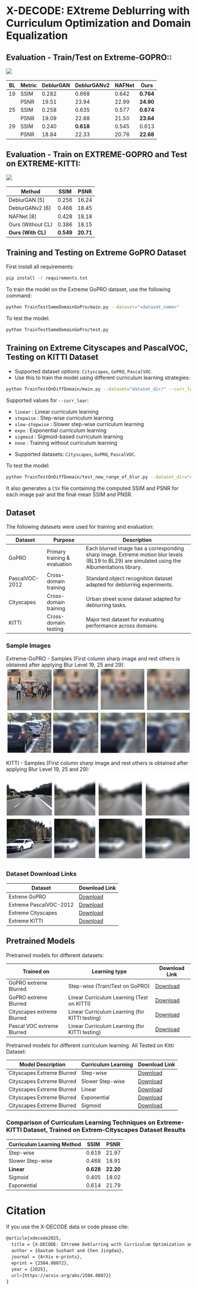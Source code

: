# X-DECODE: EXtreme Deblurring with Curriculum Optimization and Domain Equalization

## Evaluation - Train/Test on Extreme-GOPRO::
![](images/GoPro-test-comparision-baseline.png)

| BL | Metric | DeblurGAN | DeblurGANv2 | NAFNet | Ours |
|----|--------|-----------|-------------|--------|------|
| 19 | SSIM | 0.282 | 0.668 | 0.642 | **0.764** |
|  | PSNR | 19.51 | 23.94 | 22.99 | **24.90** |
| 25 | SSIM | 0.258 | 0.635 | 0.577 | **0.674** |
|  | PSNR | 19.09 | 22.88 | 21.50 | **23.64** |
| 29 | SSIM | 0.240 | **0.618** | 0.545 | 0.613 |
|  | PSNR | 18.84 | 22.33 | 20.76 | **22.68** |

## Evaluation - Train on EXTREME-GOPRO and Test on EXTREME-KITTI:
![](images/kitti-test-comparision-baseline.png)

| Method | SSIM | PSNR |
|--------|------|------|
| DeblurGAN [5] | 0.256 | 16.24 |
| DeblurGANv2 [6] | 0.466 | 18.45 |
| NAFNet [8] | 0.428 | 18.18 |
| Ours (Without CL) | 0.386 | 18.15 |
| **Ours (With CL)** | **0.549** | **20.71** |


## Training and Testing on Extreme GoPRO Dataset

First install all requirements:
```bash
pip install -r requirements.txt
```

To train the model on the Extreme GoPRO dataset, use the following command:

```bash
python TrainTestSameDomainGoPro/main.py --dataset="<dataset_name>"
```

To test the model:

```bash
python TrainTestSameDomainGoPro/test.py
```

## Training on Extreme Cityscapes and PascalVOC, Testing on KITTI Dataset 

* Supported dataset options: `Cityscapes`, `GoPRO`, `PascalVOC`. 
* Use this to train the model using different curriculum learning strategies:

```bash
python TrainTestOnDiffDomain/main.py --dataset="dataset_dir/" --curr_lear="<curriculum_type>"
```

Supported values for `--curr_lear`:
- `linear` : Linear curriculum learning
- `stepwise` : Step-wise curriculum learning
- `slow-stepwise` : Slower step-wise curriculum learning
- `expo` : Exponential curriculum learning
- `sigmoid` : Sigmoid-based curriculum learning
- `none` : Training without curriculum learning

* Supported datasets: `Cityscapes`, `GoPRO`, `PascalVOC`.

To test the model:

```bash
python TrainTestOnDiffDomain/test_new_range_of_blur.py --dataset_dir="dataset_dir/" --model_dir="model_dir/"
```
It also generates a `CSV` file containing the computed SSIM and PSNR for each image pair and the final mean SSIM and PNSR.


## Dataset

The following datasets were used for training and evaluation:

| Dataset        | Purpose                | Description |
|---------------|------------------------|-------------|
| GoPRO         | Primary training & evaluation | Each blurred image has a corresponding sharp image. Extreme motion blur levels (BL19 to BL29) are simulated using the Albumentations library. |
| PascalVOC-2012 | Cross-domain training   | Standard object recognition dataset adapted for deblurring experiments. |
| Cityscapes    | Cross-domain training   | Urban street scene dataset adapted for deblurring tasks. |
| KITTI         | Cross-domain testing    | Major test dataset for evaluating performance across domains. |

### Sample Images

Extreme-GoPRO - Samples (First column sharp image and rest others is obtained after applying Blur Level 19, 25 and 29):
![](images/DiffBlurLevelComparisionGoPro.png)

KITTI - Samples (First column sharp image and rest others is obtained after applying Blur Level 19, 25 and 29):
![](images/DiffBlurLevelComparisionKitti.png)

### Dataset Download Links

| Dataset        | Download Link |
|---------------|--------------|
| Extrene GoPRO        | [Download](https://drive.google.com/file/d/1bPmWjU6cdGK0-1jPZE4V0C2g_gFdH9wb/view?usp=sharing) |
| Extreme PascalVOC-2012 | [Download](https://drive.google.com/file/d/1C9zi-97ot5Gl5JQlBoloDkpizVUcvFiu/view?usp=sharing) |
| Extreme Cityscapes  | [Download](https://drive.google.com/file/d/1bSfGpCjh2GfgWSzabRMTpKDtPcXGg6qo/view?usp=sharing) |
| Extreme KITTI         | [Download](https://drive.google.com/file/d/134O-eIaT_oyWr9WEnOYk77uQI4h7-D4a/view?usp=sharing) |

## Pretrained Models

Pretrained models for different datasets:

| Trained on | Learning type | Download Link |
|-------------------|--------------------|---------------|
| GoPRO extreme Blurred | Step-wise (Train/Test on GoPRO)| [Download](https://drive.google.com/file/d/1Flysoyhl-0MVY3TDwMGoqoZd-jisD_LS/view?usp=sharing) |
| GoPRO extreme Blurred | Linear Curriculum Learning (Test on KITTI) | [Download](https://drive.google.com/file/d/1bEmRqsOsXlhrJO-nqStzP_iJ37qts5I2/view?usp=sharing) |
| Cityscapes extreme Blurred | Linear Curriculum Learning (for KITTI testing) | [Download](https://drive.google.com/file/d/1ebHSmETkhCDdoxFQtHZMuPbX2BFEkFkW/view?usp=sharing) |
| Pascal VOC extreme Blurred | Linear Curriculum Learning (for KITTI testing) | [Download](https://drive.google.com/file/d/1-r-_rVNsLh7G2ImBV7gXrv4IKaZF51Of/view?usp=sharing) |

Pretrained models for different curriculum learning. All Tested on Kitti Dataset:

| Model Description | Curriculum Learning | Download Link |
|-------------------|--------------------|---------------|  
| Cityscapes Extreme Blurred  | Step-wise | [Download](https://drive.google.com/file/d/1zCHXNQD5qQKDxMXbb1DstexTA9Ut-4jv/view?usp=sharing) | 
| Cityscapes Extreme Blurred | Slower Step-wise | [Download](https://drive.google.com/file/d/1NP7nd5J4B_ONb-qU8TsZn-9CIc6PycWv/view?usp=sharing) |
| Cityscapes Extreme Blurred  | Linear | [Download](https://drive.google.com/file/d/1VDl_uxY_TovasentsW6gvk_leCFHDoME/view?usp=sharing) |
| Cityscapes Extreme Blurred  | Exponential | [Download](https://drive.google.com/file/d/1Uw-OESdHbfupCZOmG3lvkT8N6ZKuBpLQ/view?usp=sharing) |
| Cityscapes Extreme Blurred  | Sigmoid | [Download](https://drive.google.com/file/d/10zsAbsVozEd9tJsaH1Yj3lLxTWXCa9gi/view?usp=sharing) |


### Comparison of Curriculum Learning Techniques on Extreme-KITTI Dataset, Trained on Extrem-Cityscapes Dataset Results

| Curriculum Learning Method | SSIM | PSNR |
|----------------------------|------|------|
| Step-wise | 0.619 | 21.97 |
| Slower Step-wise | 0.468 | 18.91 |
| **Linear** | **0.628** | **22.20** |
| Sigmoid | 0.405 | 18.02 |
| Exponential | 0.614 | 21.79 |

# Citation
If you use the X-DECODE data or code please cite:
```bash
@article{xdecode2025,
  title = {X-DECODE: EXtreme Deblurring with Curriculum Optimization and Domain Equalization},
  author = {Gautam Sushant and Chen Jingdao},
  journal = {ArXiv e-prints},
  eprint = {2504.08072},
  year = {2025},
  url={https://arxiv.org/abs/2504.08072}
}


```
